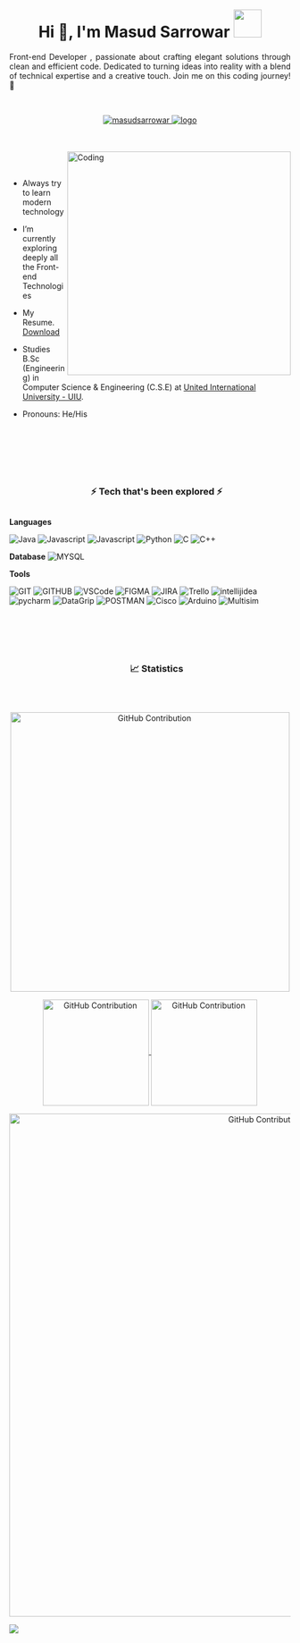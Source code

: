 
<h1 align="center">Hi 👋, I'm Masud Sarrowar <img src="https://media.giphy.com/media/WUlplcMpOCEmTGBtBW/giphy.gif" width="50" ></h1>

<p align="center" style="text-align: justify;">Front-end Developer , passionate about crafting elegant solutions through clean and efficient code. Dedicated to turning ideas into reality with a blend of technical expertise and a creative touch. Join me on this coding journey! 🚀</p>

<br />
<p align="center">
 <a href="https://www.linkedin.com/in/masudsarrowar/" target="_blank">
  <img src="https://img.shields.io/badge/LinkedIn-0077B5?style=for-the-badge&logo=linkedin&logoColor=white" alt="masudsarrowar"/>
 </a>
 <a href="https://www.facebook.com/masudsarrowar/" target="_blank">
  <img src="https://img.shields.io/badge/Facebook-0866FF?&style=for-the-badge&logo=facebook&logoColor=white" alt="logo"  />
  </a> 
</p>
<br />
<br />
<img align="right" alt="Coding" width="400" src="https://i.ibb.co/ws7w9kM/Programming-amico.png">
<br /><br />

- Always try to learn modern technology

- I’m currently exploring deeply all the Front-end Technologies
- My Resume. [Download](https://drive.google.com/file/d/1663vmq3RxWy8AzTHB_qjBFU97AJq_jm9/view)

- Studies B.Sc (Engineering) in Computer Science & Engineering (C.S.E) at [United International University - UIU](https://www.uiu.ac.bd/).

- Pronouns: He/His


<br /><br /><br /><br />



<div id="user-content-toc">
  <ul align="center">
    <summary><h3 style="display: inline-block">⚡ Tech that's been explored ⚡ </h3></summary>
  </ul>
</div>



**Languages**


![Java](https://img.shields.io/badge/java-5382a1?style=for-the-badge&logo=java&logoColor=white)
![Javascript](https://img.shields.io/badge/javascript-yellow?style=for-the-badge&logo=javascript&logoColor=white)
![Javascript](https://img.shields.io/badge/php-777BB4?style=for-the-badge&logo=php&logoColor=white)
![Python](https://img.shields.io/badge/python-3776AB?style=for-the-badge&logo=python&logoColor=white)
![C](https://img.shields.io/badge/c-gray?style=for-the-badge&logo=c&logoColor=white)
![C++](https://img.shields.io/badge/c++-512BD4?style=for-the-badge&logo=cplusplus&logoColor=white)

 **Database**
![MYSQL](https://img.shields.io/badge/mysql-4479A1?style=for-the-badge&logo=mysql&logoColor=white)

 **Tools**
  
![GIT](https://img.shields.io/badge/git-F05032?style=for-the-badge&logo=git&logoColor=white)
![GITHUB](https://img.shields.io/badge/github-181717?style=for-the-badge&logo=github&logoColor=white)
![VSCode](https://img.shields.io/badge/Visual_Studio-0078d7?style=for-the-badge&logo=visual%20studio&logoColor=white)
![FIGMA](https://img.shields.io/badge/figma-F24E1E?style=for-the-badge&logo=figma&logoColor=white)
![JIRA](https://img.shields.io/badge/jira-0052CC?style=for-the-badge&logo=jira&logoColor=white)
![Trello](https://img.shields.io/badge/trello-0052CC?style=for-the-badge&logo=trello&logoColor=white)
![intellijidea](https://img.shields.io/badge/intellij_idea-000000?style=for-the-badge&labelColor=black&logo=intellijidea&logoColor=ffffff)
![pycharm](https://img.shields.io/badge/pycharm-000000?style=for-the-badge&labelColor=black&logo=pycharm&logoColor=ffffff)
![DataGrip](https://img.shields.io/badge/datagrip-000000?style=for-the-badge&labelColor=black&logo=datagrip&logoColor=ffffff)
![POSTMAN](https://img.shields.io/badge/postman-FF6C37?style=for-the-badge&logo=postman&logoColor=white)
![Cisco](https://img.shields.io/badge/cisco-1BA0D7?style=for-the-badge&logo=cisco&logoColor=white)
![Arduino](https://img.shields.io/badge/arduino-00878F?style=for-the-badge&logo=arduino&logoColor=white)
![Multisim](https://img.shields.io/badge/multisim-57B685?style=for-the-badge&logo=multisim&logoColor=white)



<br/>


<br />

<br />

<div id="user-content-toc">
  <ul align="center">
    <summary><h3 style="display: inline-block"> 📈 Statistics </h3></summary>
  </ul>
</div>
<br />

<p align="center">
 <img width="500px"  src="https://awesome-github-stats.azurewebsites.net/user-stats/masudsarrowar?cardType=github&theme=dark&Icon=FFFFFF&preferLogin=false" alt="GitHub Contribution"/>
</p>
<p align="center">
  <a href="https://github.com/masudsarrowar">
    <img align="center"  height="190px" src="https://github-readme-stats.vercel.app/api/top-langs/?username=masudsarrowar&layout=compact&bg_color=000000&text_color=FFFFFF&title_color=FFFFFF" alt="GitHub Contribution"/>
  </a>
  <a href="https://github.com/masudsarrowar">
    <img align="center"  height="190px"src="https://github-readme-streak-stats.herokuapp.com?user=masudsarrowar&theme=dark&border_radius=5&fire=EB5454&ring=EB5454&currStreakLabel=EB5454" alt="GitHub Contribution"/>
  </a>
</p>


 




<p align="center">
<img  width="900px" src="https://github-profile-summary-cards.vercel.app/api/cards/profile-details?username=masudsarrowar&theme=dark&Icon=FFFFFF"  alt="GitHub Contribution"/>
</p>


<img align="center" src="https://github-readme-activity-graph.vercel.app/graph?username=masudsarrowar&theme=high-contrast" />







[programming]: https://www.programming-hero.com/
[linkedin]: https://www.linkedin.com/in/masudsarrowar/
[Facebook]: https://www.facebook.com/masudsarrowar/
